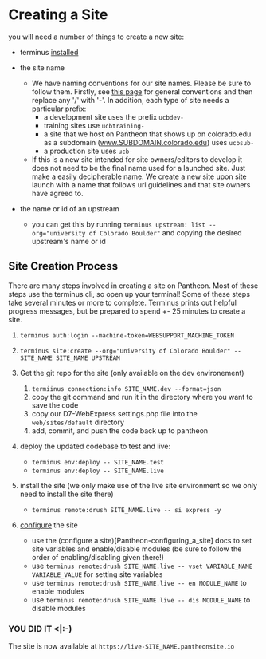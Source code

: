 # Creating a Site

you will need a number of things to create a new site:

- terminus [installed](Pantheon-index#user-content-terminus)
- the site name
    - We have naming conventions for our site names. Please be sure to follow them. Firstly, see [this page](https://www.colorado.edu/webcentral/get-help/url-standards) for general conventions and then replace any '/' with '-'. In addition, each type of site needs a particular prefix:
        - a development site uses the prefix `ucbdev-`
        - training sites use `ucbtraining-`
        - a site that we host on Pantheon that shows up on colorado.edu as a subdomain (www.SUBDOMAIN.colorado.edu) uses `ucbsub-`
        - a production site uses `ucb-`   
    - If this is a new site intended for site owners/editors to develop it does not need to be the final name used for a launched site. Just make a easily decipherable name. We create a new site upon site launch with a name that follows url guidelines and that site owners have agreed to.

- the name or id of an upstream

    - you can get this by running `terminus upstream: list --org="university of Colorado Boulder"` and copying the desired upstream's name or id

## **Site Creation Process**

There are many steps involved in creating a site on Pantheon. Most of these steps use the terminus cli, so open up your terminal! Some of these steps take several minutes or more to complete. Terminus prints out helpful progress messages, but be prepared to spend +- 25 minutes to create a site.

1. `terminus auth:login --machine-token=WEBSUPPORT_MACHINE_TOKEN`
2. `terminus site:create --org="University of Colorado Boulder" -- SITE_NAME SITE_NAME UPSTREAM`
3. Get the git repo for the site (only available on the dev environement) 

    1. `termiinus connection:info SITE_NAME.dev --format=json`
    2. copy the git command and run it in the directory where you want to save the code
    3. copy our D7-WebExpress settings.php file into the `web/sites/default` directory
    4. add, commit, and push the code back up to pantheon

4. deploy the updated codebase to test and live:

    - `terminus env:deploy -- SITE_NAME.test`
    - `terminus env:deploy -- SITE_NAME.live`

5. install the site (we only make use of the live site environment so we only need to install the site there)

    - `terminus remote:drush SITE_NAME.live -- si express -y`

6. [configure](Pantheon-configuring_a_site) the site

    - use the (configure a site)[Pantheon-configuring_a_site] docs to set site variables and enable/disable modules (be sure to follow the order of enabling/disabling given there!)
    - use `terminus remote:drush SITE_NAME.live -- vset VARIABLE_NAME VARIABLE_VALUE` for setting site variables
    - use `terminus remote:drush SITE_NAME.live -- en MODULE_NAME` to enable modules
    - use `terminus remote:drush SITE_NAME.live -- dis MODULE_NAME` to disable modules

### **YOU DID IT <|:-)**

The site is now available at `https://live-SITE_NAME.pantheonsite.io`
